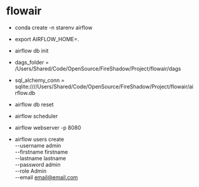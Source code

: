 # flowair

* conda create -n starenv airflow

* export AIRFLOW_HOME=.
* airflow db init
* dags_folder = /Users/Shared/Code/OpenSource/FireShadow/Project/flowair/dags
* sql_alchemy_conn = sqlite:////Users/Shared/Code/OpenSource/FireShadow/Project/flowair/airflow.db
* airflow db reset
* airflow scheduler
* airflow webserver -p 8080
* airflow users create \
          --username admin \
          --firstname firstname \
          --lastname lastname \
          --password admin \
          --role Admin \
          --email email@email.com
